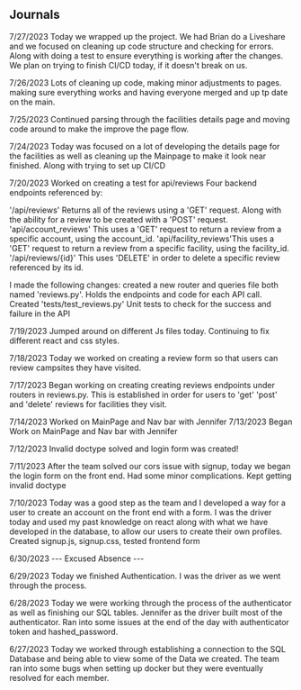 ## Journals

7/27/2023
Today we wrapped up the project. We had Brian do a Liveshare and we focused on cleaning up code structure and checking for errors. Along with doing a test to ensure everything is working after the changes. We plan on trying to finish CI/CD today, if it doesn't break on us.

7/26/2023
Lots of cleaning up code, making minor adjustments to pages. making sure everything works and having everyone merged and up tp date on the main.

7/25/2023
Continued parsing through the facilities details page and moving code around to make the improve the page flow.

7/24/2023
Today was focused on a lot of developing the details page for the facilities as well as cleaning up the Mainpage to make it look near finished. Along with trying to set up CI/CD

7/20/2023
Worked on creating a test for api/reviews
Four backend endpoints referenced by:

'/api/reviews' Returns all of the reviews using a 'GET' request. Along with the ability for a review to be created with a 'POST' request.
'api/account_reviews' This uses a 'GET' request to return a review from a specific account, using the account_id.
'api/facility_reviews'This uses a 'GET' request to return a review from a specific facility, using the facility_id.
'/api/reviews/{id}' This uses 'DELETE' in order to delete a specific review referenced by its id.

I made the following changes:
created a new router and queries file both named 'reviews.py'.
    Holds the endpoints and code for each API call.
Created 'tests/test_reviews.py'
    Unit tests to check for the success and failure in the API

7/19/2023
Jumped around on different Js files today. Continuing to fix different react and css styles.

7/18/2023
Today we worked on creating a review form so that users can review campsites they have visited.

7/17/2023
Began working on creating creating reviews endpoints under routers in reviews.py. This is established in order for users to 'get' 'post' and 'delete' reviews for facilities they visit.

7/14/2023
Worked on MainPage and Nav bar with Jennifer
7/13/2023
Began Work on MainPage and Nav bar with Jennifer

7/12/2023
Invalid doctype solved and login form was created!

7/11/2023
After the team solved our cors issue with signup, today we began the login form on the front end. Had some minor complications.
Kept getting invalid doctype

7/10/2023
Today was a good step as the team and I developed a way for a user to create an account on the front end with a form. I was the driver today and used my past knowledge on react along with what we have developed in the database, to allow our users to create their own profiles.
Created signup.js, signup.css, tested frontend form

6/30/2023
--- Excused Absence ---

6/29/2023
Today we finished Authentication. I was the driver as we went through the process.

6/28/2023
Today we were working through the process of the authenticator as well as finishing our SQL tables. Jennifer as the driver built most of the authenticator. Ran into some issues at the end of the day with authenticator token and hashed_password.

6/27/2023
Today we worked through establishing a connection to the SQL Database and being able to view some of the Data we created. The team ran into some bugs when setting up docker but they were eventually resolved for each member.
